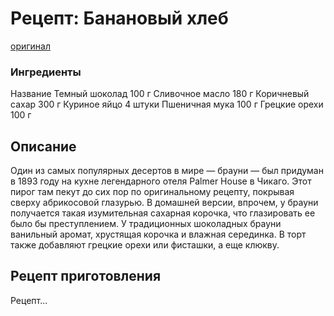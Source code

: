 # Рецепт: Банановый хлеб
[оригинал](https://eda.ru/recepty/vypechka-deserty/brauni-brownie-20955)

### Ингредиенты
Название
Темный шоколад
100 г
Сливочное масло
180 г
Коричневый сахар
300 г
Куриное яйцо
4 штуки
Пшеничная мука
100 г
Грецкие орехи
100 г


## Описание
Один из самых популярных десертов в мире — брауни — был придуман в 1893 году на кухне легендарного отеля Palmer House в Чикаго. Этот пирог там пекут до сих пор по оригинальному рецепту, покрывая сверху абрикосовой глазурью. В домашней версии, впрочем, у брауни получается такая изумительная сахарная корочка, что глазировать ее было бы преступлением. У традиционных шоколадных брауни ванильный аромат, хрустящая корочка и влажная серединка. В торт также добавляют грецкие орехи или фисташки, а еще клюкву.

## Рецепт приготовления
Рецепт...